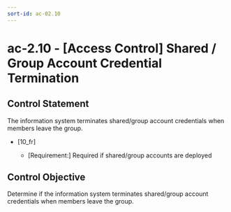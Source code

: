 ```yaml
---
sort-id: ac-02.10
---
```


# ac-2.10 - \[Access Control\] Shared / Group Account Credential Termination

## Control Statement

The information system terminates shared/group account credentials when members leave the group.

- \[10_fr\]

  - \[Requirement:\] Required if shared/group accounts are deployed

## Control Objective

Determine if the information system terminates shared/group account credentials when members leave the group.
